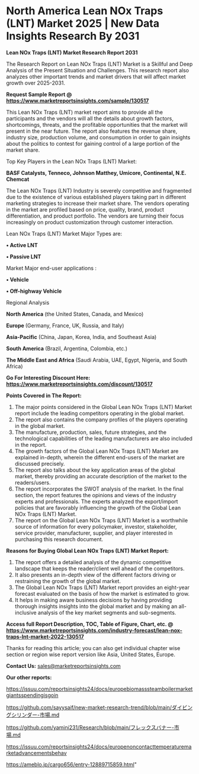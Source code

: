 # North America Lean NOx Traps (LNT) Market 2025 | New Data Insights Research By 2031

<strong>Lean NOx Traps (LNT) Market Research Report 2031</strong>

The Research Report on Lean NOx Traps (LNT) Market is a Skillful and Deep Analysis of the Present Situation and Challenges. This research report also analyzes other important trends and market drivers that will affect market growth over 2025-2031.

<strong>Request Sample Report @ <a href=https://www.marketreportsinsights.com/sample/130517>https://www.marketreportsinsights.com/sample/130517</a></strong>

This Lean NOx Traps (LNT) market report aims to provide all the participants and the vendors will all the details about growth factors, shortcomings, threats, and the profitable opportunities that the market will present in the near future. The report also features the revenue share, industry size, production volume, and consumption in order to gain insights about the politics to contest for gaining control of a large portion of the market share.

Top Key Players in the Lean NOx Traps (LNT) Market:

<strong>BASF Catalysts, Tenneco, Johnson Matthey, Umicore, Continental, N.E. Chemcat</strong>

The Lean NOx Traps (LNT) Industry is severely competitive and fragmented due to the existence of various established players taking part in different marketing strategies to increase their market share. The vendors operating in the market are profiled based on price, quality, brand, product differentiation, and product portfolio. The vendors are turning their focus increasingly on product customization through customer interaction.

Lean NOx Traps (LNT) Market Major Types are:

<strong>• Active LNT

• Passive LNT</strong>

Market Major end-user applications :

<strong>• Vehicle

• Off-highway Vehicle</strong>

Regional Analysis

</u><strong><b>North America</b></strong> (the United States, Canada, and Mexico)

<strong><b>Europe </b></strong>(Germany, France, UK, Russia, and Italy)

<strong><b>Asia-Pacific</b></strong> (China, Japan, Korea, India, and Southeast Asia)

<strong><b>South America</b></strong> (Brazil, Argentina, Colombia, etc.)

<strong><b>The Middle East and Africa</b></strong> (Saudi Arabia, UAE, Egypt, Nigeria, and South Africa)

<strong>Go For Interesting Discount Here: <a href=https://www.marketreportsinsights.com/discount/130517>https://www.marketreportsinsights.com/discount/130517</a></strong>

<strong>Points Covered in The Report:</strong>
<ol>
  <li>The major points considered in the Global Lean NOx Traps (LNT) Market report include the leading competitors operating in the global market.</li>
  <li>The report also contains the company profiles of the players operating in the global market.</li>
  <li>The manufacture, production, sales, future strategies, and the technological capabilities of the leading manufacturers are also included in the report.</li>
  <li>The growth factors of the Global Lean NOx Traps (LNT) Market are explained in-depth, wherein the different end-users of the market are discussed precisely.</li>
  <li>The report also talks about the key application areas of the global market, thereby providing an accurate description of the market to the readers/users.</li>
  <li>The report incorporates the SWOT analysis of the market. In the final section, the report features the opinions and views of the industry experts and professionals. The experts analyzed the export/import policies that are favorably influencing the growth of the Global Lean NOx Traps (LNT) Market.</li>
  <li>The report on the Global Lean NOx Traps (LNT) Market is a worthwhile source of information for every policymaker, investor, stakeholder, service provider, manufacturer, supplier, and player interested in purchasing this research document.</li>
</ol>
<strong>Reasons for Buying Global Lean NOx Traps (LNT) Market Report:</strong>

<ol>
  <li>The report offers a detailed analysis of the dynamic competitive landscape that keeps the reader/client well ahead of the competitors.</li>
  <li>It also presents an in-depth view of the different factors driving or restraining the growth of the global market.</li>
  <li>The Global Lean NOx Traps (LNT) Market report provides an eight-year forecast evaluated on the basis of how the market is estimated to grow.</li>
  <li>It helps in making aware business decisions by having providing thorough insights insights into the global market and by making an all-inclusive analysis of the key market segments and sub-segments.</li>
</ol>
<strong>Access full Report Description, TOC, Table of Figure, Chart, etc. @ <a href=https://www.marketreportsinsights.com/industry-forecast/lean-nox-traps-lnt-market-2022-130517>https://www.marketreportsinsights.com/industry-forecast/lean-nox-traps-lnt-market-2022-130517</a></strong>


Thanks for reading this article; you can also get individual chapter wise section or region wise report version like Asia, United States, Europe.

<strong>Contact Us:</strong>
sales@marketreportsinsights.com

<strong>Our other reports:</strong>

<a href=https://issuu.com/reportsinsights24/docs/europebiomasssteamboilermarketgiantsspendingisgoin>https://issuu.com/reportsinsights24/docs/europebiomasssteamboilermarketgiantsspendingisgoin</a>

<a href=https://github.com/sayysaif/new-market-research-trend/blob/main/ダイビングシリンダー-市場.md>https://github.com/sayysaif/new-market-research-trend/blob/main/ダイビングシリンダー-市場.md</a>

<a href=https://github.com/yamini231/Research/blob/main/フレックスバナー-市場.md>https://github.com/yamini231/Research/blob/main/フレックスバナー-市場.md</a>

<a href=https://issuu.com/reportsinsights24/docs/europenoncontacttemperaturemarketadvancementsbehav>https://issuu.com/reportsinsights24/docs/europenoncontacttemperaturemarketadvancementsbehav</a>

<a href=https://ameblo.jp/cargo656/entry-12889715859.html>https://ameblo.jp/cargo656/entry-12889715859.html</a>"
